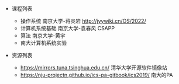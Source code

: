 


* 课程列表
    * 操作系统 南京大学-蒋炎岩  http://jyywiki.cn/OS/2022/
    * 计算机系统基础  南京大学-袁春风  CSAPP
    * 算法 南京大学-黄宇
    * 南大计算机系统实验



* 资源列表
    * https://mirrors.tuna.tsinghua.edu.cn/  清华大学开源软件镜像站
    * https://nju-projectn.github.io/ics-pa-gitbook/ics2019/   南大的PA